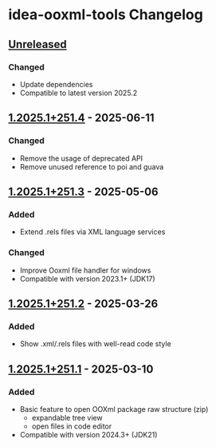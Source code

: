 <!-- Keep a Changelog guide -> https://keepachangelog.com -->

# idea-ooxml-tools Changelog

## [Unreleased]

### Changed

- Update dependencies
- Compatible to latest version 2025.2

## [1.2025.1+251.4] - 2025-06-11

### Changed

- Remove the usage of deprecated API
- Remove unused reference to poi and guava

## [1.2025.1+251.3] - 2025-05-06

### Added

- Extend .rels files via XML language services

### Changed

- Improve Ooxml file handler for windows
- Compatible with version 2023.1+ (JDK17)

## [1.2025.1+251.2] - 2025-03-26

### Added

- Show .xml/.rels files with well-read code style

## [1.2025.1+251.1] - 2025-03-10

### Added

- Basic feature to open OOXml package raw structure (zip)
  + expandable tree view
  + open files in code editor
- Compatible with version 2024.3+ (JDK21)

[Unreleased]: https://github.com/winkingzhang/idea-ooxml-tools/compare/v1.2025.1+251.4...HEAD
[1.2025.1+251.4]: https://github.com/winkingzhang/idea-ooxml-tools/compare/v1.2025.1+251.3...v1.2025.1+251.4
[1.2025.1+251.3]: https://github.com/winkingzhang/idea-ooxml-tools/compare/v1.2025.1+251.2...v1.2025.1+251.3
[1.2025.1+251.2]: https://github.com/winkingzhang/idea-ooxml-tools/compare/v1.2025.1+251.1...v1.2025.1+251.2
[1.2025.1+251.1]: https://github.com/winkingzhang/idea-ooxml-tools/commits/v1.2025.1+251.1
